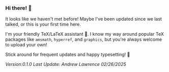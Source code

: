 ### Hi there! 👋  

It looks like we haven't met before! Maybe I've been updated since we last talked, or this is your first time here.  

I'm your friendly TeX/LaTeX assistant 🤖. I know my way around popular TeX packages like `amsmath`, `hyperref`, and `graphics`, but you're always welcome to upload your own!  

Stick around for frequent updates and happy typesetting! 🚀


_Version:0.1.0_
_Last Update: Andrew Lawrence 02/26/2025_